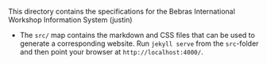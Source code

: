 This directory contains the specifications for the Bebras International Workshop Information System (justin)

* The `src/` map contains the markdown and CSS files that can be used to generate a corresponding
  website. Run `jekyll serve` from the `src`-folder and then point
  your browser at `http://localhost:4000/`.

